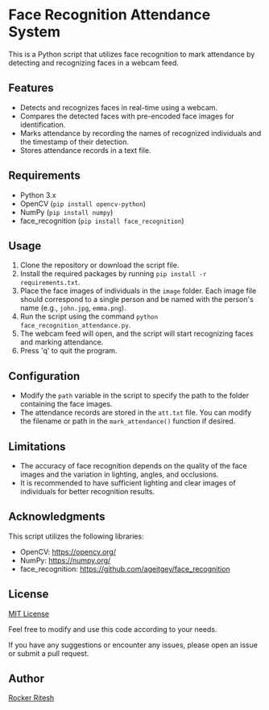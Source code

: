
# Face Recognition Attendance System

This is a Python script that utilizes face recognition to mark attendance by detecting and recognizing faces in a webcam feed.

## Features

- Detects and recognizes faces in real-time using a webcam.
- Compares the detected faces with pre-encoded face images for identification.
- Marks attendance by recording the names of recognized individuals and the timestamp of their detection.
- Stores attendance records in a text file.

## Requirements

- Python 3.x
- OpenCV (`pip install opencv-python`)
- NumPy (`pip install numpy`)
- face_recognition (`pip install face_recognition`)

## Usage

1. Clone the repository or download the script file.
2. Install the required packages by running `pip install -r requirements.txt`.
3. Place the face images of individuals in the `image` folder. Each image file should correspond to a single person and be named with the person's name (e.g., `john.jpg`, `emma.png`).
4. Run the script using the command `python face_recognition_attendance.py`.
5. The webcam feed will open, and the script will start recognizing faces and marking attendance.
6. Press 'q' to quit the program.

## Configuration

- Modify the `path` variable in the script to specify the path to the folder containing the face images.
- The attendance records are stored in the `att.txt` file. You can modify the filename or path in the `mark_attendance()` function if desired.

## Limitations

- The accuracy of face recognition depends on the quality of the face images and the variation in lighting, angles, and occlusions.
- It is recommended to have sufficient lighting and clear images of individuals for better recognition results.

## Acknowledgments

This script utilizes the following libraries:

- OpenCV: https://opencv.org/
- NumPy: https://numpy.org/
- face_recognition: https://github.com/ageitgey/face_recognition

## License

[MIT License](LICENSE)

Feel free to modify and use this code according to your needs.

If you have any suggestions or encounter any issues, please open an issue or submit a pull request.

## Author

[Rocker Ritesh](sumityadav.com.np)